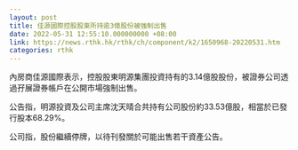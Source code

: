 ```yaml
---
layout: post
title: 佳源國際控股股東所持逾3億股份被強制出售
date: 2022-05-31 12:55:10.000000000 +08:00
link: https://news.rthk.hk/rthk/ch/component/k2/1650968-20220531.htm
categories: rthk
---
```


內房商佳源國際表示，控股股東明源集團投資持有的3.14億股股份，被證券公司透過孖展證券帳戶在公開市場強制出售。

公告指，明源投資及公司主席沈天晴合共持有公司股份約33.53億股，相當於已發行股本68.29%。

公司指，股份繼續停牌，以待刊發關於可能出售若干資產公告。
